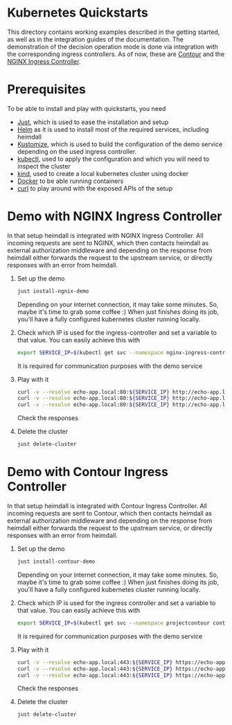 # Kubernetes Quickstarts

This directory contains working examples described in the getting started, as well as in the integration guides of the documentation. The demonstration of the decision operation mode is done via integration with the corresponding ingress controllers. As of now, these are [Contour](https://projectcontour.io) and the [NGINX Ingress Controller](https://docs.nginx.com/nginx-ingress-controller/).

# Prerequisites

To be able to install and play with quickstarts, you need

* [Just](https://github.com/casey/just), which is used to ease the installation and setup
* [Helm](https://helm.sh/) as it is used to install most of the required services, including heimdall
* [Kustomize](https://kustomize.io/), which is used to build the configuration of the demo service depending on the used ingress controller.
* [kubectl](https://kubernetes.io/docs/reference/kubectl/), used to apply the configuration and which you will need to inspect the cluster
* [kind](https://kind.sigs.k8s.io/), used to create a local kubernetes cluster using docker
* [Docker](https://www.docker.com/) to be able running containers
* [curl](https://curl.se/) to play around with the exposed APIs of the setup

# Demo with NGINX Ingress Controller

In that setup heimdall is integrated with NGINX Ingress Controller. All incoming requests are sent to NGINX, which then contacts heimdall as external authorization middleware and depending on the response from heimdall either forwards the request to the upstream service, or directly responses with an error from heimdall.

1. Set up the demo

   ```bash
   just install-ngnix-demo
   ```
   
   Depending on your internet connection, it may take some minutes. So, maybe it's time to grab some coffee :)
   When just finishes doing its job, you'll have a fully configured kubernetes cluster running locally.
2. Check which IP is used for the ingress-controller and set a variable to that value. You can easily achieve this with
   ```bash
   export SERVICE_IP=$(kubectl get svc --namespace nginx-ingress-controller nginx-ingress-controller -o jsonpath='{.status.loadBalancer.ingress[0].ip}')
   ```
   It is required for communication purposes with the demo service
3. Play with it

   ```bash
   curl -v --resolve echo-app.local:80:${SERVICE_IP} http://echo-app.local/anon/foo
   curl -v --resolve echo-app.local:80:${SERVICE_IP} http://echo-app.local/pub/foo
   curl -v --resolve echo-app.local:80:${SERVICE_IP} http://echo-app.local/foo
   ```

   Check the responses

4. Delete the cluster

   ```bash
   just delete-cluster
   ```

# Demo with Contour Ingress Controller

In that setup heimdall is integrated with Contour Ingress Controller. All incoming requests are sent to Contour, which then contacts heimdall as external authorization middleware and depending on the response from heimdall either forwards the request to the upstream service, or directly responses with an error from heimdall.

1. Set up the demo

   ```bash
   just install-contour-demo
   ```

   Depending on your internet connection, it may take some minutes. So, maybe it's time to grab some coffee :)
   When just finishes doing its job, you'll have a fully configured kubernetes cluster running locally.
2. Check which IP is used for the ingress controller and set a variable to that value. You can easily achieve this with
   ```bash
   export SERVICE_IP=$(kubectl get svc --namespace projectcontour contour-ingress-controller-envoy -o jsonpath='{.status.loadBalancer.ingress[0].ip}')
   ```
   It is required for communication purposes with the demo service
3. Play with it

   ```bash
   curl -v --resolve echo-app.local:443:${SERVICE_IP} https://echo-app.local/anon/foo
   curl -v --resolve echo-app.local:443:${SERVICE_IP} https://echo-app.local/pub/foo
   curl -v --resolve echo-app.local:443:${SERVICE_IP} https://echo-app.local/foo
   ```

   Check the responses

4. Delete the cluster

   ```bash
   just delete-cluster
   ```
